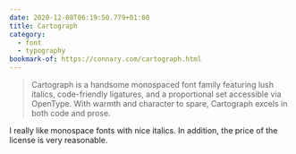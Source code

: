 ```yaml
---
date: 2020-12-08T06:19:50.779+01:00
title: Cartograph
category:
  - font
  - typography
bookmark-of: https://connary.com/cartograph.html
---
```

> Cartograph is a handsome monospaced font family featuring lush italics, code-friendly ligatures, and a proportional set accessible via OpenType. With warmth and character to spare, Cartograph excels in both code and prose.

I really like monospace fonts with nice italics.
In addition, the price of the license is very reasonable.
